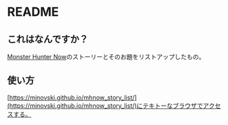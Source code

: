 # README

## これはなんですか？

[Monster Hunter Now](https://monsterhunternow.com/ja)のストーリーとそのお題をリストアップしたもの。

## 使い方

[https://minovski.github.io/mhnow_story_list/](https://minovski.github.io/mhnow_story_list/)にテキトーなブラウザでアクセスする。

